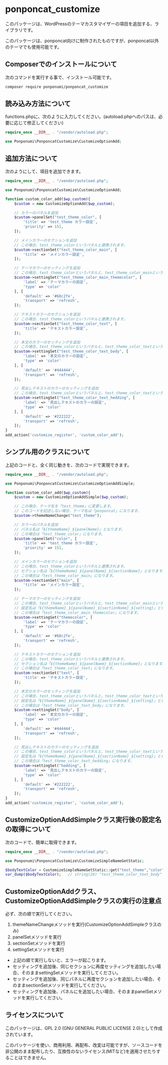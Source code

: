 # ponponcat_customize

このパッケージは、WordPressのテーマカスタマイザーの項目を追加する、ライブラリです。

このパッケージは、ponponcat向けに制作されたものですが、ponponcat以外のテーマでも使用可能です。

## Composerでのインストールについて

次のコマンドを実行する事で、インストール可能です。

```bash
composer require ponponumi/ponponcat_customize
```

## 読み込み方法について

functions.phpに、次のように入力してください。(autoload.phpへのパスは、必要に応じて修正してください)

```php
require_once __DIR__ . "/vendor/autoload.php";

use Ponponumi\PonponcatCustomize\CustomizeOptionAdd;
```

## 追加方法について

次のようにして、項目を追加できます。

```php
require_once __DIR__ . "/vendor/autoload.php";

use Ponponumi\PonponcatCustomize\CustomizeOptionAdd;

function custom_color_add($wp_custom){
    $custom = new CustomizeOptionAdd($wp_custom);

    // カラーのパネルを追加
    $custom->panelSet("test_theme_color", [
        'title' => 'test_theme カラー設定',
        'priority' => 151,
    ]);

    // メインカラーのセクションを追加
    // この場合、test_theme_colorというパネルと連携されます。
    $custom->sectionSet("test_theme_color_main", [
        'title' => 'メインカラー設定',
    ]);

    // テーマカラーのセッティングを追加
    // この場合、test_theme_colorというパネルと、test_theme_color_mainというセクションと連携されます。
    $custom->settingSet("test_theme_color_main_themecolor", [
        'label' => 'テーマカラーの設定',
        'type' => 'color'
    ], [
        'default' => '#68c2fe',
        'transport' => 'refresh',
    ]);

    // テキストカラーのセクションを追加
    // この場合、test_theme_colorというパネルと連携されます。
    $custom->sectionSet("test_theme_color_text", [
        'title' => 'テキストカラー設定',
    ]);

    // 本文のカラーのセッティングを追加
    // この場合、test_theme_colorというパネルと、test_theme_color_textというセクションと連携されます。
    $custom->settingSet("test_theme_color_text_body", [
        'label' => '本文のカラーの設定',
        'type' => 'color'
    ], [
        'default' => '#444444',
        'transport' => 'refresh',
    ]);

    // 見出しテキストのカラーのセッティングを追加
    // この場合、test_theme_colorというパネルと、test_theme_color_textというセクションと連携されます。
    $custom->settingSet("test_theme_color_text_hedding", [
        'label' => '見出しテキストのカラーの設定',
        'type' => 'color'
    ], [
        'default' => '#222222',
        'transport' => 'refresh',
    ]);
}
add_action('customize_register', 'custom_color_add');
```

## シンプル用のクラスについて

上記のコードと、全く同じ動きを、次のコードで実現できます。

```php
require_once __DIR__ . "/vendor/autoload.php";

use Ponponumi\PonponcatCustomize\CustomizeOptionAddSimple;

function custom_color_add($wp_custom){
    $custom = new CustomizeOptionAddSimple($wp_custom);

    // この場合、テーマ名を「test_theme」に変更します。
    // このコードを記述しない場合、テーマ名は「ponponcat」になります。
    $custom->themeNameChange("test_theme");

    // カラーのパネルを追加
    // パネル名は「${themeName}_${panelName}」となります。
    // この場合は「test_theme_color」になります。
    $custom->panelSet("color", [
        'title' => 'test_theme カラー設定',
        'priority' => 151,
    ]);

    // メインカラーのセクションを追加
    // この場合、test_theme_colorというパネルと連携されます。
    // セクション名は「${themeName}_${panelName}_${sectionName}」となります。
    // この場合は「test_theme_color_main」になります。
    $custom->sectionSet("main", [
        'title' => 'メインカラー設定',
    ]);

    // テーマカラーのセッティングを追加
    // この場合、test_theme_colorというパネルと、test_theme_color_mainというセクションと連携されます。
    // 設定名は「${themeName}_${panelName}_${sectionName}_${setting}」となります。
    // この場合は「test_theme_color_main_themecolor」になります。
    $custom->settingSet("themecolor", [
        'label' => 'テーマカラーの設定',
        'type' => 'color'
    ], [
        'default' => '#68c2fe',
        'transport' => 'refresh',
    ]);

    // テキストカラーのセクションを追加
    // この場合、test_theme_colorというパネルと連携されます。
    // セクション名は「${themeName}_${panelName}_${sectionName}」となります。
    // この場合は「test_theme_color_text」になります。
    $custom->sectionSet("text", [
        'title' => 'テキストカラー設定',
    ]);

    // 本文のカラーのセッティングを追加
    // この場合、test_theme_colorというパネルと、test_theme_color_textというセクションと連携されます。
    // 設定名は「${themeName}_${panelName}_${sectionName}_${setting}」となります。
    // この場合は「test_theme_color_text_body」になります。
    $custom->settingSet("body", [
        'label' => '本文のカラーの設定',
        'type' => 'color'
    ], [
        'default' => '#444444',
        'transport' => 'refresh',
    ]);

    // 見出しテキストのカラーのセッティングを追加
    // この場合、test_theme_colorというパネルと、test_theme_color_textというセクションと連携されます。
    // 設定名は「${themeName}_${panelName}_${sectionName}_${setting}」となります。
    // この場合は「test_theme_color_text_hedding」になります。
    $custom->settingSet("hedding", [
        'label' => '見出しテキストのカラーの設定',
        'type' => 'color'
    ], [
        'default' => '#222222',
        'transport' => 'refresh',
    ]);
}
add_action('customize_register', 'custom_color_add');
```

## CustomizeOptionAddSimpleクラス実行後の設定名の取得について

次のコードで、簡単に取得できます。

```php
require_once __DIR__ . "/vendor/autoload.php";

use Ponponumi\PonponcatCustomize\CustomizeSimpleNameGetStatic;

$bodyTextColor = CustomizeSimpleNameGetStatic::get("test_theme","color","text","body");
var_dump($bodyTextColor);   // string(26) "test_theme_color_text_body"
```

## CustomizeOptionAddクラス、CustomizeOptionAddSimpleクラスの実行の注意点

必ず、次の順で実行してください。

1. themeNameChangeメソッドを実行(CustomizeOptionAddSimpleクラスのみ)
1. panelSetメソッドを実行
1. sectionSetメソッドを実行
1. settingSetメソッドを実行

* 上記の順で実行しないと、エラーが起こります。
* セッティングを追加後、同じセクションに再度セッティングを追加したい場合、そのままsettingSetメソッドを実行してください。
* セッティングを追加後、同じパネルに再度セクションを追加したい場合、そのままsectionSetメソッドを実行してください。
* セッティングを追加後、パネルにを追加したい場合、そのままpanelSetメソッドを実行してください。

## ライセンスについて

このパッケージは、GPL 2.0 (GNU GENERAL PUBLIC LICENSE 2.0)として作成されています。

このパッケージを使い、商用利用、再配布、改変は可能ですが、ソースコードを非公開のまま配布したり、互換性のないライセンス(MITなど)を適用させたりすることはできません。
